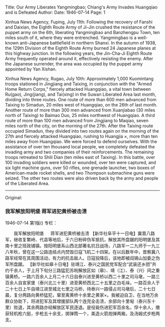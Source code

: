 Title: Our Army Liberates Yangmingbao; Chiang's Army Invades Huangqiao and is Defeated
Author:
Date: 1946-07-14
Page: 1

Xinhua News Agency, Fuping, July 11th: Following the recovery of Fanshi and Daixian, the Eighth Route Army of Ji-Jin crushed the resistance of the puppet army on the 6th, liberating Yangmingbao and Banzhengpu Town, ten miles south of it, where they were entrenched. Yangmingbao is a well-known anti-Japanese battlefield in northern Shanxi. In the autumn of 1938, the 129th Division of the Eighth Route Army burned 24 Japanese planes at this highway junction. In the following years, the Jin-Cha-Ji Eighth Route Army frequently operated around it, effectively resisting the enemy. After the Japanese surrender, the area was occupied by the puppet army appointed by Yan Xishan.

Xinhua News Agency, Rugao, July 10th: Approximately 1,000 Kuomintang troops stationed in Jingjiang and Taixing, in conjunction with the "Armed Home Return Corps," fiercely attacked Huangqiao, a vital town between Ru(gao), Jing(jiang), and Tai(xing) in the Suwan Liberated Area last month, dividing into three routes. One route of more than 600 men advanced from Taixing to Simadun, 20 miles west of Huangqiao, on the 26th of last month. Another route of more than 300 men advanced from Xuanjiabao (30 miles north of Taixing) to Baimao Duo, 25 miles northwest of Huangqiao. A third route of more than 100 men advanced from Jingjiang to Maqiao, seven miles north of the city, on the morning of the 27th. After the Taixing route occupied Simadun, they divided into two routes again on the morning of the 27th and fiercely attacked Huangqiao, rushing to Huangjia ×, more than ten miles away from Huangqiao. We were forced to defend ourselves. With the assistance of over ten thousand local people, we completely defeated the invading army and two companies of their reinforcements. The remaining troops retreated to Shili Dian (ten miles east of Taixing). In this battle, over 100 invading soldiers were killed or wounded, over ten were captured, and six light machine guns, over 50 rifles, one grenade launcher, two boxes of American-made rocket shells, and two Thompson submachine guns were seized. The other two routes were also driven back by the army and people of the Liberated Area.



<hr /> 

Original: 


### 我军解放阳明堡  蒋军进犯黄桥被击溃

1946-07-14
第1版()
专栏：

　　我军解放阳明堡
　  蒋军进犯黄桥被击溃
    【新华社阜平十一日电】冀晋八路军，继收复繁峙、代县等地后，于六日粉碎伪军抵抗，解放其所盘踞的阳明堡及其南十里之班政铺镇。按阳明堡系山西北部著名抗日战场，八路军一二九师于一九三八年秋，曾在这一公路连结点内焚毁日寇飞机二十四架。在以后数年中，晋察冀八路军经常在其周围活动，有力的抗击敌人。日寇投降后，该地即被阎锡山加委之伪军所盘踞。
    【新华社如皋十日电】驻靖江、泰兴之国民党军配合“武装还乡团”共约千余人，于上月下旬分三路猛犯苏皖解放区如（皋）、靖（江）、泰（兴）间之重镇黄桥。一路六百余人上月二十六日自泰兴进至黄桥以西二十里之司马墩，一路三百余人自宣家堡（泰兴北三十里）进至黄桥西北二十五里之白毛垛。一路百余人于二十七日上午自靖江进至城北七里之马桥，待泰兴一路侵占司马墩后，二十七日晨，复分两路向黄桥猛犯，窜至离黄桥十余里之黄家×。我被迫自卫，在当地万余群众协助下，将进犯军及其增援部队两个连完全击溃，余部向十里甸（泰兴东十里）败退，其余两路亦经解放区军民逐退。是役毙伤进犯军百余名，俘十余人，缴获轻机枪六挺，步枪五十余支，掷弹筒一个，美造火箭炮弹两箱，及汤姆式步枪两支。
